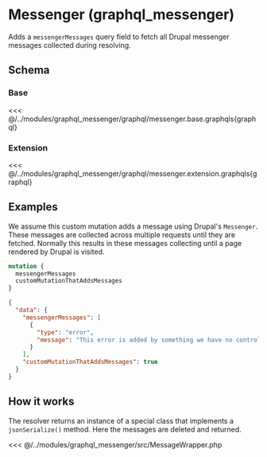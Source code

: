 # Messenger (graphql_messenger)

Adds a `messengerMessages` query field to fetch all Drupal messenger messages collected during resolving.

## Schema

### Base

<<< @/../modules/graphql_messenger/graphql/messenger.base.graphqls{graphql}

### Extension

<<< @/../modules/graphql_messenger/graphql/messenger.extension.graphqls{graphql}

## Examples

We assume this custom mutation adds a message using Drupal's `Messenger`.
These messages are collected across multiple requests until they are fetched.
Normally this results in these messages collecting until a page rendered by Drupal is visited.

```graphql
mutation {
  messengerMessages
  customMutationThatAddsMessages
}
```

```json
{
  "data": {
    "messengerMessages": [
      {
        "type": "error",
        "message": "This error is added by something we have no control over."
      }
    ],
    "customMutationThatAddsMessages": true
  }
}
```

## How it works

The resolver returns an instance of a special class that implements a `jsonSerialize()` method.
Here the messages are deleted and returned.

<<< @/../modules/graphql_messenger/src/MessageWrapper.php
